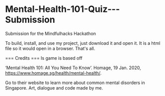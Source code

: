 # Mental-Health-101-Quiz---Submission
Submission for the Mindfulhacks Hackathon

To build, install, and use my project, just download it and open it. It is a html file so it would open in a browser. That's all.

=== Credits ===
Is game is based off

 ‘Mental Health 101: All You Need To Know’.
Homage, 19 Jan. 2020,
https://www.homage.sg/health/mental-health/.

 Go to their website to learn more about
common mental disorders in Singapore.
Art, dialogue and code made by me.
